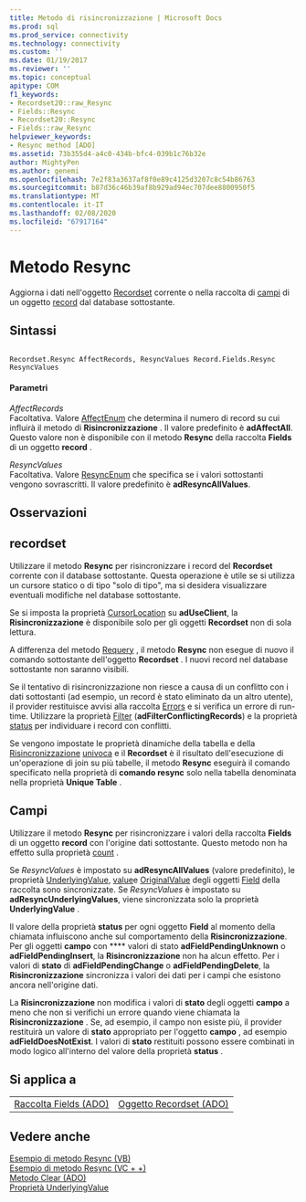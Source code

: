 ```yaml
---
title: Metodo di risincronizzazione | Microsoft Docs
ms.prod: sql
ms.prod_service: connectivity
ms.technology: connectivity
ms.custom: ''
ms.date: 01/19/2017
ms.reviewer: ''
ms.topic: conceptual
apitype: COM
f1_keywords:
- Recordset20::raw_Resync
- Fields::Resync
- Recordset20::Resync
- Fields::raw_Resync
helpviewer_keywords:
- Resync method [ADO]
ms.assetid: 73b355d4-a4c0-434b-bfc4-039b1c76b32e
author: MightyPen
ms.author: genemi
ms.openlocfilehash: 7e2f83a3637af8f0e89c4125d3207c8c54b86763
ms.sourcegitcommit: b87d36c46b39af8b929ad94ec707dee8800950f5
ms.translationtype: MT
ms.contentlocale: it-IT
ms.lasthandoff: 02/08/2020
ms.locfileid: "67917164"
---
```

# <a name="resync-method"></a>Metodo Resync
Aggiorna i dati nell'oggetto [Recordset](../../../ado/reference/ado-api/recordset-object-ado.md) corrente o nella raccolta di [campi](../../../ado/reference/ado-api/fields-collection-ado.md) di un oggetto [record](../../../ado/reference/ado-api/record-object-ado.md) dal database sottostante.  
  
## <a name="syntax"></a>Sintassi  
  
```  
  
Recordset.Resync AffectRecords, ResyncValues Record.Fields.Resync ResyncValues  
```  
  
#### <a name="parameters"></a>Parametri  
 *AffectRecords*  
 Facoltativa. Valore [AffectEnum](../../../ado/reference/ado-api/affectenum.md) che determina il numero di record su cui influirà il metodo di **Risincronizzazione** . Il valore predefinito è **adAffectAll**. Questo valore non è disponibile con il metodo **Resync** della raccolta **Fields** di un oggetto **record** .  
  
 *ResyncValues*  
 Facoltativa. Valore [ResyncEnum](../../../ado/reference/ado-api/resyncenum.md) che specifica se i valori sottostanti vengono sovrascritti. Il valore predefinito è **adResyncAllValues**.  
  
## <a name="remarks"></a>Osservazioni  
  
## <a name="recordset"></a>recordset  
 Utilizzare il metodo **Resync** per risincronizzare i record del **Recordset** corrente con il database sottostante. Questa operazione è utile se si utilizza un cursore statico o di tipo "solo di tipo", ma si desidera visualizzare eventuali modifiche nel database sottostante.  
  
 Se si imposta la proprietà [CursorLocation](../../../ado/reference/ado-api/cursorlocation-property-ado.md) su **adUseClient**, la **Risincronizzazione** è disponibile solo per gli oggetti **Recordset** non di sola lettura.  
  
 A differenza del metodo [Requery](../../../ado/reference/ado-api/requery-method.md) , il metodo **Resync** non esegue di nuovo il comando sottostante dell'oggetto **Recordset** . I nuovi record nel database sottostante non saranno visibili.  
  
 Se il tentativo di risincronizzazione non riesce a causa di un conflitto con i dati sottostanti (ad esempio, un record è stato eliminato da un altro utente), il provider restituisce avvisi alla raccolta [Errors](../../../ado/reference/ado-api/errors-collection-ado.md) e si verifica un errore di run-time. Utilizzare la proprietà [Filter](../../../ado/reference/ado-api/filter-property.md) (**adFilterConflictingRecords**) e la proprietà [status](../../../ado/reference/ado-api/status-property-ado-recordset.md) per individuare i record con conflitti.  
  
 Se vengono impostate le proprietà dinamiche della tabella e della [Risincronizzazione](../../../ado/reference/ado-api/resync-command-property-dynamic-ado.md) [univoca](../../../ado/reference/ado-api/unique-table-unique-schema-unique-catalog-properties-dynamic-ado.md) e il **Recordset** è il risultato dell'esecuzione di un'operazione di join su più tabelle, il metodo **Resync** eseguirà il comando specificato nella proprietà di **comando resync** solo nella tabella denominata nella proprietà **Unique Table** .  
  
## <a name="fields"></a>Campi  
 Utilizzare il metodo **Resync** per risincronizzare i valori della raccolta **Fields** di un oggetto **record** con l'origine dati sottostante. Questo metodo non ha effetto sulla proprietà [count](../../../ado/reference/ado-api/count-property-ado.md) .  
  
 Se *ResyncValues* è impostato su **adResyncAllValues** (valore predefinito), le proprietà [UnderlyingValue](../../../ado/reference/ado-api/underlyingvalue-property.md), [value](../../../ado/reference/ado-api/value-property-ado.md)e [OriginalValue](../../../ado/reference/ado-api/originalvalue-property-ado.md) degli oggetti [Field](../../../ado/reference/ado-api/field-object.md) della raccolta sono sincronizzate. Se *ResyncValues* è impostato su **adResyncUnderlyingValues**, viene sincronizzata solo la proprietà **UnderlyingValue** .  
  
 Il valore della proprietà **status** per ogni oggetto **Field** al momento della chiamata influiscono anche sul comportamento della **Risincronizzazione**. Per gli oggetti **campo** con **** valori di stato **adFieldPendingUnknown** o **adFieldPendingInsert**, la **Risincronizzazione** non ha alcun effetto. Per i valori di **stato** di **adFieldPendingChange** o **adFieldPendingDelete**, la **Risincronizzazione** sincronizza i valori dei dati per i campi che esistono ancora nell'origine dati.  
  
 La **Risincronizzazione** non modifica i valori di **stato** degli oggetti **campo** a meno che non si verifichi un errore quando viene chiamata la **Risincronizzazione** . Se, ad esempio, il campo non esiste più, il provider restituirà un valore di **stato** appropriato per l'oggetto **campo** , ad esempio **adFieldDoesNotExist**. I valori di **stato** restituiti possono essere combinati in modo logico all'interno del valore della proprietà **status** .  
  
## <a name="applies-to"></a>Si applica a  
  
|||  
|-|-|  
|[Raccolta Fields (ADO)](../../../ado/reference/ado-api/fields-collection-ado.md)|[Oggetto Recordset (ADO)](../../../ado/reference/ado-api/recordset-object-ado.md)|  
  
## <a name="see-also"></a>Vedere anche  
 [Esempio di metodo Resync (VB)](../../../ado/reference/ado-api/resync-method-example-vb.md)   
 [Esempio di metodo Resync (VC + +)](../../../ado/reference/ado-api/resync-method-example-vc.md)   
 [Metodo Clear (ADO)](../../../ado/reference/ado-api/clear-method-ado.md)   
 [Proprietà UnderlyingValue](../../../ado/reference/ado-api/underlyingvalue-property.md)

